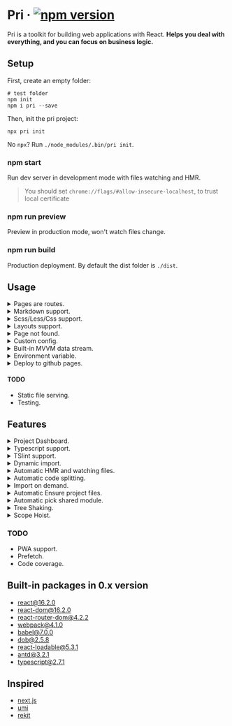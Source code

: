 # Pri &middot; [![npm version](https://img.shields.io/npm/v/pri.svg?style=flat-square)](https://www.npmjs.com/package/pri)

Pri is a toolkit for building web applications with React. **Helps you deal with everything, and you can focus on business logic.**

## Setup

First, create an empty folder:

```shell
# test folder
npm init
npm i pri --save
```

Then, init the pri project:

```shell
npx pri init
```

No `npx`? Run `./node_modules/.bin/pri init`.

</details>

### npm start

Run dev server in development mode with files watching and HMR.

> You should set `chrome://flags/#allow-insecure-localhost`, to trust local certificate

### npm run preview

Preview in production mode, won't watch files change.

### npm run build

Production deployment. By default the dist folder is `./dist`.

## Usage

<details>
  <summary>Pages are routes.</summary>

  <p>

> You can also create pages by project dashboard easily!

Populate `./src/pages/index.tsx` inside your project:

```tsx
import * as React from "react"
export default () => <div>Hello pri!</div>
```

Then, just run `npm start`, this home page will route to `/`.

**Routes**

Routes will be automatically created by the file's path in `./src/pages/**/index.tsx`.

`index.tsx` will be read as router under each folders, The folder path is the URL path.

For example, file `./src/pages/user/about/index.tsx` will be found in route `/user/about`.

  </p>

</details>

<details>
  <summary>Markdown support.</summary>
  
  <p>

Populate `./src/pages/example-page/index.md` inside your project:

```text
## Markdown File
```

Then, just run `npm start`, this page will route to `/example-page`.

**Markdown layout**

Create `./src/layouts/markdown.tsx`, then all markdown pages will use this layout template. For example:

```tsx
export default () => <div style={{ padding: 10 }}>{this.props.children}</div>
```

  </p>

</details>

<details>
  <summary>Scss/Less/Css support.</summary>
  
  <p>

**sass**

Install `node-sass` first, or it will be auto installed on the first execution of `npm start` :

```shell
npm i node-sass --save
```

Then you can create scss files, and include it from `pages/**/index.tsx`:

```typescript
import "./index.scss"
```

**less**

Install `less` first, or it will be auto installed on the first execution of `npm start` :

```shell
npm i less --save
```

The same as sass.

**css**

Native support it.

  </p>

</details>

<details>
  <summary>Layouts support.</summary>

  <p>

> You can also create layout by project dashboard easily!

Populate `./src/layouts/index.tsx` inside your project:

```tsx
import * as React from "react"

export default (props: React.Props<any>) => (
  <div>
    <p>Layout header</p>
    {props.children}
  </div>
)
```

This file will automatically become the layout file, and `props.children` are the content of the files in `./src/pages`

  </p>

</details>

<details>
  <summary>Page not found.</summary>
  
  <p>

> You can also create 404 page by project dashboard easily!

Populate `.src/pages/404.tsx` inside your project:

```typescript
import * as React from "react"

export default () => <div>Page not found!</div>
```

  </p>

</details>

<details>
  <summary>Custom config.</summary>
  
  <p>

> You can also create config files by project dashboard easily!

You can create these files to config `pri`:

* `./src/config/config.default.ts`.
* `./src/config/config.local.ts`, enable when exec `npm start`.
* `./src/config/config.prod.ts`, enable when exec `npm run build`.

`config.local.ts` and `config.prod.ts` have a higher priority than `config.default.ts`

**Example**

```typescript
// ./src/config/config.default.ts

import { ProjectConfig } from "pri/client"

export default {
  distDir: "output"
} as ProjectConfig
```

**`ProjectConfig` Details**

```typescript
export class IProjectConfig {
  /**
   * Title for html <title>
   */
  public title?: string = "pri"
  /**
   * Dist dir path
   * Only take effect on npm run build | pri build
   */
  public distDir?: string = "dist"
  /**
   * Dist main file name
   * Only take effect on npm run build | pri build
   */
  public distFileName?: string = "main"
  /**
   * Assets public path. eg: some.com, some.com/somePath, /somePath
   * If not set, result: /<distPath>
   * If set /somePath for example, result: /somePath/<distPath>
   * If set some.com for example, result: //some.com/<distPath>
   * If set some.com/somePath for example, result: //some.com/somePath/<distPath>
   * Only take effect on npm run build | pri build
   */
  public publicPath?: string | null = null
  /**
   * Base href for all pages.
   * For example, /admin is the root path after deploy, you should set baseHref to /admin.
   * There is no need to modify the code, routing / can automatically maps to /admin.
   * Only take effect on npm run build | pri build
   */
  public baseHref?: string = "/"
  /**
   * Generate static index file for each route, when building.
   * Usefal for static service who don't serve fallback html, like github-pages.
   * Only take effect on npm run build | pri build
   */
  public staticBuild = false
  /**
   * Custom env
   */
  public env?: {
    [key: string]: any
  }
  /**
   * Using https for server
   * Only take effect on npm start | pri run preview
   */
  public useHttps = true
}
```

  </p>

</details>

<details>
  <summary>Built-in MVVM data stream.</summary>
  
  <p>

> You can also create stores by project dashboard easily!

Populate `./src/stores/[storeName].ts` inside your project, for example `user`:

```typescript
// ./src/stores/user.ts

import { observable, inject, Action } from "dob"

@observable
export class UserStore {
  public testValue = 1
}

export class UserAction {
  @inject(UserStore) userStore: UserStore

  @Action
  public async test() {
    this.userStore.testValue++
  }
}
```

Then, **all pages are automatically injected into all stores**, and automatically create type helper file in `./src/helper.ts`.

All you should do is call or use this store on pages:

```tsx
// ./src/pages/index.tsx

// Only for type support. You can delete next line, if you are using js.
import { stores } from "../helper"

import * as React from "react"

export default class Page extends React.PureComponent<typeof stores, any> {
  public render() {
    return (
      <div onClick={this.props.UserAction.test}>
        {this.props.UserStore.testValue}
      </div>
    )
  }
}
```

  </p>

</details>

<details>
  <summary>Environment variable.</summary>
  
  <p>

You can use environment variable from `pri`:

```typescript
// ./src/pages/index.tsx

import { env } from "pri/client"

if (env.isLocal) {
  console.log("I'm running in local now!")
}

if (env.isProd) {
  console.log("I'm running in production now!")
}

console.log("Custom env", env.get("theme"))
```

`Pri` has some built-in env, like `isLocal` and `isProd`.

When execute `npm start`, `env.isLocal === true`, when execute `npm run build` or `npm run preview`, `env.isProd === true`.

You can also set your own custom env variable in config files, and get them by using `env.get()`.

```typescript
// ./src/config/config.default.ts

import { ProjectConfig } from "pri/client"

export default {
  env: {
    theme: "One Dark"
  }
} as ProjectConfig
```

* After running `npm start`, `env.get()` will get from the map merged by `config.local.ts` and `config.default.ts`
* After running `npm run build`, `env.get()` will get from the map merged by `config.prod.ts` and `config.default.ts`

  </p>

</details>

<details>
  <summary>Deploy to github pages.</summary>
  
  <p>

Set up `publicPath`, `baseHref` and `staticBuild` in the **Custom config**.

```typescript
// src/config/config.default.ts

import { ProjectConfig } from "pri/client"

export default {
  staticBuild: true,
  publicPath: "/<your-repo-name>",
  baseHref: "/<your-repo-name>"
} as ProjectConfig
```

Then, execute `npm i gh-pages --save-dev`, and add npm scripts:

```json
"deploy": "pri build && gh-pages -d dist"
```

Finally, execute `npm run deploy`!

> This is because js files will be served from `/<your-repo-name>` and the root path changed to `/<your-repo-name>` on github-pages.

> `staticBuild` will generate static index file for each route.

  </p>

</details>

#### TODO

* Static file serving.
* Testing.

## Features

<details>
  <summary>Project Dashboard.</summary>
  
  <p>

  <img src="https://img.alicdn.com/tfs/TB19jNdaDtYBeNjy1XdXXXXyVXa-1437-802.png" width=600 />

As you see, when execute `npm start`, a dashboard appears on the right by iframe.

It can manage and analyze your project code. You can use it to view all the routes of the current project, jumping page, create new pages or stores.

> More still in continuous development!

  </p>

</details>

<details>
  <summary>Typescript support.</summary>
  
  <p>

`Pri` is written by typescript, so it's easy to use in typescript.

  </p>

</details>

<details>
  <summary>TSlint support.</summary>
  
  <p>

After the `pri` is installed, the tslint will take effect automatically.

**We enforce tslint check when execute `npm run build`**, and you can't skip it!

  </p>

</details>

<details>
  <summary>Dynamic import.</summary>
  
  <p>

**Dynamic package**

```typescript
async function mergeObject(source: object, target: object) {
  const _ = await import("lodash")
  return _.mergeDeep(source, target)
}
```

**Dynamic component**

```typescript
import Loadable from "react-loadable"

const SomePage = Loadable({
  loader: () => import("../components/some-page"),
  loading: () => <div>loading..</div>
})

function renderDynamicPage() {
  return <SomePage />
}
```

See more in [react-loadable](https://github.com/thejameskyle/react-loadable).

  </p>

</details>

<details>
  <summary>Automatic HMR and watching files.</summary>
  
  <p>

After run `npm start`, the develop server support HMR.

And when you add or delete any files in `src/pages` or `src/layouts`, new routes will automatically create, you don't need to restart the command.

  </p>

</details>

<details>
  <summary>Automatic code splitting.</summary>
  
  <p>

> As long as there are two or more files under `pages`, will automatically use code splitting.

We will automatically generate the following routing in `.temp` folder:

```typescript
const srcPagesIndex = Loadable({
  loader: () => import("..."),
  loading: () => null
})

const srcPagesOther = Loadable({
  loader: () => import("..."),
  loading: () => null
})
```

  </p>

</details>

<details>
  <summary>Import on demand.</summary>
  
  <p>

By using [babel-plugin-import](https://github.com/ant-design/babel-plugin-import), we can import individual components on demand:

```typescript
import { Button } from 'antd'

↓ ↓ ↓ ↓ ↓ ↓

var _button = require('antd/lib/button')
```

  </p>

</details>

<details>
  <summary>Automatic Ensure project files.</summary>
  
  <p>
  
  After any of this three commands are executed: `npm start|build|preview` or `npx pri init`, will create following files automatically:

**.gitignore**

Ensure that `.gitignore` has some basic rules: `node_modules` `dist` and so on.

**tsconfig.json**

Ensure that typescript working.

**tslint.json**

Ensure uniform code inspection rules.

**.babelrc**

Everyone likes `babel`.

**package.json**

Ensure `package.json` has these npm scripts: `npm start|build|preview`.

**.vscode**

Ensure that developers have a unified editor experience.

  </p>

</details>

<details>
  <summary>Automatic pick shared module.</summary>
  
  <p>

**Isolated dependence**

If `jquery` and `lodash` are either dependent by each files like following code:

```typescript
// src/pages/foo.tsx
import * as $ from "jquery"

// src/pages/bar.tsx
import * as _ from "lodash"
```

`JQuery` will be packaged into the `foo.tsx`, and `lodash` will be packaged into the `bar.tsx`.

**Shared dependence**

If `jquery` is both dependent by each files like following code:

```typescript
// src/pages/foo.tsx
import * as $ from "jquery"

// src/pages/bar.tsx
import * as $ from "jquery"
```

Neither `foo.tsx` nor `bar.tsx` will package `jquery`, instand, `jquery` will be packaged into main entry file.

  </p>

</details>

<details>
  <summary>Tree Shaking.</summary>
  
  <p>

Tree shaking is a term commonly used in the JavaScript context for dead-code elimination. It relies on the [static structure](http://exploringjs.com/es6/ch_modules.html#static-module-structure) of ES2015 module syntax.

Read [more](https://webpack.js.org/guides/tree-shaking/#caveats).

  </p>

</details>

<details>
  <summary>Scope Hoist.</summary>
  
  <p>

In comparison, tools like Closure Compiler and RollupJS ‘hoist’ or concatenate the scope of all your modules into one closure and allow for your code to have a faster execution time in the browser. Pri do this by using webpack.

  </p>

</details>

### TODO

* PWA support.
* Prefetch.
* Code coverage.

## Built-in packages in 0.x version

* [react@16.2.0](https://www.npmjs.com/package/react)
* [react-dom@16.2.0](https://www.npmjs.com/package/react-dom)
* [react-router-dom@4.2.2](https://www.npmjs.com/package/react-router-dom)
* [webpack@4.1.0](https://www.npmjs.com/package/parcel-bundler)
* [babel@7.0.0](https://www.npmjs.com/package/babel-core)
* [dob@2.5.8](https://www.npmjs.com/package/dob)
* [react-loadable@5.3.1](https://www.npmjs.com/package/react-loadable)
* [antd@3.2.1](https://www.npmjs.com/package/antd)
* [typescript@2.7.1](https://github.com/Microsoft/TypeScript)

## Inspired

* [next.js](https://github.com/zeit/next.js)
* [umi](https://github.com/umijs/umi)
* [rekit](https://github.com/supnate/rekit)
